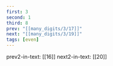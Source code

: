 ```yaml
---
first: 3
second: 1
third: 8
prev: "[[many_digits/3/17]]"
next: "[[many_digits/3/19]]"
tags: [even]
---
```

prev2-in-text: [[16]]
next2-in-text: [[20]]
